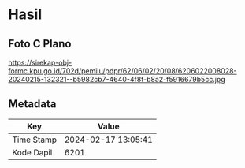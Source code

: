 # Hasil

## Foto C Plano

https://sirekap-obj-formc.kpu.go.id/702d/pemilu/pdpr/62/06/02/20/08/6206022008028-20240215-132321--b5982cb7-4640-4f8f-b8a2-f5916679b5cc.jpg


## Metadata

| Key        | Value               |
| ---------- | ------------------- |
| Time Stamp | 2024-02-17 13:05:41 |
| Kode Dapil | 6201                |



